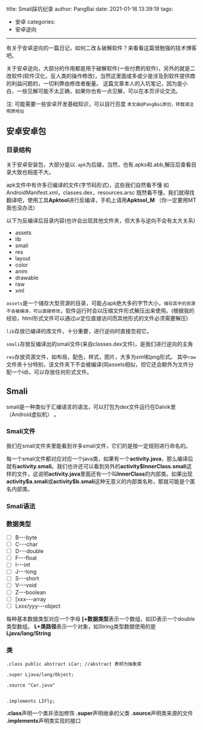 title: Smali踩坑纪录
author: PangBai
date: 2021-01-16 13:39:19
tags:
- 安卓
categories:
- 安卓逆向
---
有关于安卓逆向的一篇日记，如何二改＆破解软件？来看看这篇很勉强的技术博客吧。
<!--more-->
关于安卓逆向，大部分的作用都是用于破解软件(一些付费的软件)，另外的就是二改软件(软件汉化，反人类的操作修改)，当然这里面或多或少是涉及到软件提供商的利益问题的，一切利弊由修改者衡量。
这篇文章本人的入坑笔记，因为是小白，一些见解可能不太正确，如果你也有一点见解，可以在本页评论交流。

注: 可能需要一些安卓开发基础知识，可以自行百度
```本文由@PangBai原创，转载请注明原地址```
## 安卓安卓包
### 目录结构
关于安卓安装包，大部分是以```.apk```为后缀，当然，也有.apks和.abb,解压后查看目录大致也相差不大。

apk文件中有许多已编译的文件(字节码形式)，这些我们自然看不懂
如AndroidManifest.xml，classes.dex，resources.arsc
既然看不懂，我们就得找翻译吧，使用工具**Apktool**进行反编译，手机上请用**Apktool_M** （你一定要用MT我也没办法）


以下为反编译后目录内容(也许会出现其他文件夹，但大多与逆向不会有太大关系)

 - assets
 - lib
 - smali
 - res
  - layout
  - color
  - anim
  - drawable
  - raw
  - xml
  

```assets```是一个储存大型资源的目录，可能占apk绝大多的字节大小，```储存其中的资源不会被编译，可以直接修改```，软件运行时会以压缩文件形式解压出来使用。(根据我的经验，html形式文件可以通过ur定位直接访问而其他形式的文件必须需要解压)

```lib```存放已编译的库文件，十分重要，进行逆向时直接忽视它。

```smali```存放反编译出的smali文件(来自classes.dex文件)，是我们进行逆向的主角


```res```存放资源文件，如布局，配色，样式，图片，大多为xml和png形式。
其中```raw```文件夹十分特别，该文件夹下不会被编译(同assets相似，但它还会额外为文件分配一个id)，可以存放任何形式文件。


## Smali

smali是一种类似于汇编语言的语法，可以打包为dex文件运行在Dalvik里（Android虚拟机） 。

### Smali文件
我们在smali文件夹里能看到许多smali文件，它们的是按一定规则进行命名的。


每一个smali文件都对应对应一个java类，如果有一个**activity.java**，那么编译后就有**activity.smali**。我们也许还可以看到另外的**activity\$InnerClass.smali**这样的文件，这说明**activity.java**里面还有一个叫**InnerClass**的内部类。如果出现**activity\$a.smali**或**activity\$b.smali**这种无意义的内部类名称，那就可能是个匿名内部类。
### Smali语法
### 数据类型
- [ ] B---byte 
- [ ] C---char 
- [ ] D---double 
- [ ] F---float 
 - [ ] I---int 
- [ ] J---long 
- [ ] S---short 
- [ ] V---void 
- [ ] Z---boolean 
- [ ] [xxx---array 
- [ ] Lxxx/yyy---object

每种基本数据类型对应一个字母
**[+数据类型**表示一个数组，如[D表示一个double类型数组。
**L+类路径**表示一个对象，如String类型数据使用的是**Ljava/lang/String**

### 类
``` smali
.class public abstract LCar; //abstract 表明为抽象类

.super Ljava/lang/Object;

.source "Car.java"


.implements LIFly;

```
**.class**声明一个类并添加修饰
**.super**声明继承的父类
**.source**声明类来源的文件
**.implements**声明类实现的接口


